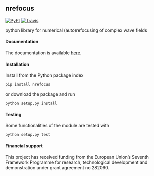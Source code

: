 ## nrefocus
[![PyPI](http://img.shields.io/pypi/v/nrefocus.svg)](https://pypi.python.org/pypi/nrefocus)
[![Travis](http://img.shields.io/travis/paulmueller/nrefocus.svg)](https://travis-ci.org/paulmueller/nrefocus)


python library for numerical (auto)refocusing of complex wave fields


#### Documentation
The documentation is available [here](http://paulmueller.github.io/nrefocus/).


#### Installation
Install from the Python package index

    pip install nrefocus

or download the package and run

    python setup.py install


#### Testing
Some functionalities of the module are tested with

    python setup.py test


#### Financial support
This project has received funding from the European Union’s Seventh
Framework Programme for research, technological development and
demonstration under grant agreement no 282060.
